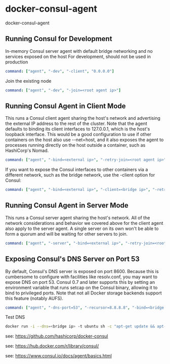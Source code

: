 # docker-consul-agent
docker-consul-agent

## Running Consul for Development

In-memory Consul server agent with default bridge networking and no services exposed on the host
For development, should not be used in production
```yaml
command: ["agent", "-dev", "-client", "0.0.0.0"]
```

Join the existing node
```yaml
command: ["agent", "-dev", "-join=<root agent ip>"]
```

## Running Consul Agent in Client Mode
This runs a Consul client agent sharing the host's network and advertising the external IP address to the rest of the cluster.
Note that the agent defaults to binding its client interfaces to 127.0.0.1, which is the host's loopback interface. 
This would be a good configuration to use if other containers on the host also use --net=host, 
and it also exposes the agent to processes running directly on the host outside a container, such as HashiCorp's Nomad.
```yaml
command: ["agent", "-bind=<external ip>", "-retry-join=<root agent ip>"]
```

If you want to expose the Consul interfaces to other containers via a different network, such as the bridge network, use the -client option for Consul:
```yaml
command: ["agent", "-bind=<external ip>", "-client=<bridge ip>", "-retry-join=<root agent ip>"]
```

## Running Consul Agent in Server Mode
This runs a Consul server agent sharing the host's network. 
All of the network considerations and behavior we covered above for the client agent also apply to the server agent. 
A single server on its own won't be able to form a quorum and will be waiting for other servers to join.
```yaml
command: ["agent", "-server", "-bind=<external ip>", "-retry-join=<root agent ip>", "-bootstrap-expect=<number of server agents>"]
```

## Exposing Consul's DNS Server on Port 53
By default, Consul's DNS server is exposed on port 8600. 
Because this is cumbersome to configure with facilities like resolv.conf, you may want to expose DNS on port 53. 
Consul 0.7 and later supports this by setting an environment variable that runs setcap on the Consul binary, allowing it to bind to privileged ports. 
Note that not all Docker storage backends support this feature (notably AUFS).

```yaml
command: ["agent", "-dns-port=53", "-recursor=8.8.8.8", "-bind=<bridge ip>"]
```

Test DNS
```bash
docker run -i --dns=<bridge ip> -t ubuntu sh -c "apt-get update && apt-get install -y dnsutils && dig consul.service.consul"
```


see: https://github.com/hashicorp/docker-consul

see: https://hub.docker.com/r/library/consul/

see: https://www.consul.io/docs/agent/basics.html
